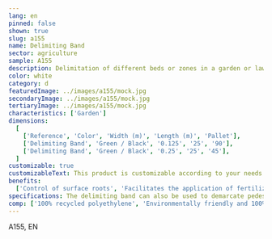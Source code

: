 ```yaml
---
lang: en
pinned: false
shown: true
slug: a155
name: Delimiting Band
sector: agriculture
sample: A155
description: Delimitation of different beds or zones in a garden or lawn. It can also be used in borders.
color: white
category: d
featuredImage: ../images/a155/mock.jpg
secondaryImage: ../images/a155/mock.jpg
tertiaryImage: ../images/a155/mock.jpg
characteristics: ['Garden']
dimensions:
  [
    ['Reference', 'Color', 'Width (m)', 'Length (m)', 'Pallet'],
    ['Delimiting Band', 'Green / Black', '0.125', '25', '90'],
    ['Delimiting Band', 'Green / Black', '0.25', '25', '45'],
  ]
customizable: true
customizableText: This product is customizable according to your needs. Contact us for more information.
benefits:
  ['Control of surface roots', 'Facilitates the application of fertilizers and other products']
specifications: The delimiting band can also be used to demarcate pedestrian paths and cycle paths.
comp: ['100% recycled polyethylene', 'Environmentally friendly and 100% recyclable']
---
```


A155, EN
